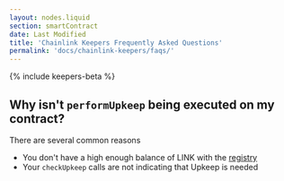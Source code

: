 ```yaml
---
layout: nodes.liquid
section: smartContract
date: Last Modified
title: 'Chainlink Keepers Frequently Asked Questions'
permalink: 'docs/chainlink-keepers/faqs/'
---
```

{% include keepers-beta %}

## Why isn't `performUpkeep` being executed on my contract?
There are several common reasons

* You don't have a high enough balance of LINK with the [registry](https://keeper.chain.link)
* Your `checkUpkeep` calls are not indicating that Upkeep is needed
